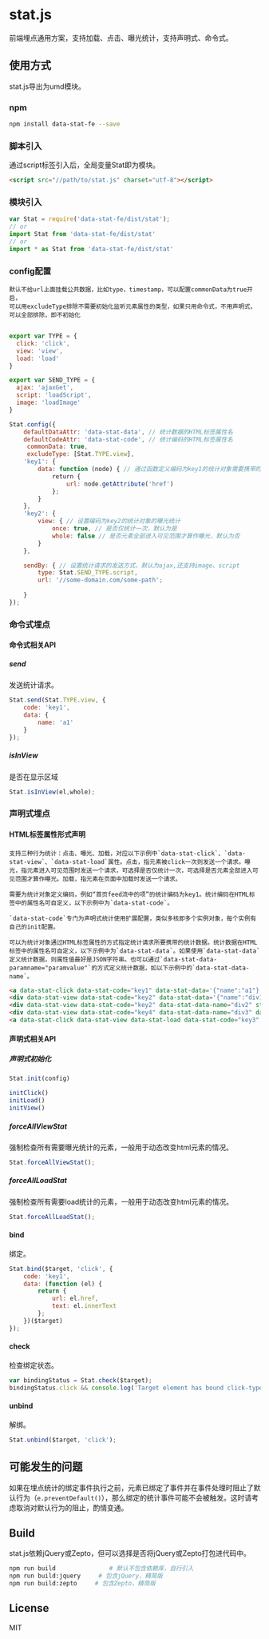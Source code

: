 # stat.js

前端埋点通用方案，支持加载、点击、曝光统计，支持声明式、命令式。

## 使用方式

stat.js导出为umd模块。

### npm
```bash
npm install data-stat-fe --save
```

### 脚本引入

通过script标签引入后，全局变量Stat即为模块。

```html
<script src="//path/to/stat.js" charset="utf-8"></script>
```

### 模块引入

```js
var Stat = require('data-stat-fe/dist/stat');
// or
import Stat from 'data-stat-fe/dist/stat'
// or
import * as Stat from 'data-stat-fe/dist/stat'

```

### config配置 

    默认不给url上面挂载公共数据，比如type，timestamp，可以配置commonData为true开启，
    可以用excludeType排除不需要初始化监听元素属性的类型，如果只用命令式，不用声明式，可以全部排除，即不初始化

```js

export var TYPE = {
  click: 'click',
  view: 'view',
  load: 'load'
}

export var SEND_TYPE = {
  ajax: 'ajaxGet',
  script: 'loadScript',
  image: 'loadImage'
}

Stat.config({
    defaultDataAttr: 'data-stat-data', // 统计数据的HTML标签属性名
    defaultCodeAttr: 'data-stat-code', // 统计编码的HTML标签属性名
     commonData: true,
     excludeType: [Stat.TYPE.view],
    'key1': {
        data: function (node) { // 通过函数定义编码为key1的统计对象需要携带的数据
            return {
                url: node.getAttribute('href')
            };
        }
    },
    'key2': {
        view: { // 设置编码为key2的统计对象的曝光统计
            once: true, // 是否仅统计一次，默认为是
            whole: false // 是否元素全部进入可见范围才算作曝光，默认为否
        }
    },

    sendBy: { // 设置统计请求的发送方式，默认为ajax,还支持image、script
        type: Stat.SEND_TYPE.script,
        url: '//some-domain.com/some-path';
        
    }
});
```

### 命令式埋点

#### 命令式相关API

##### send

发送统计请求。

```js
Stat.send(Stat.TYPE.view, {
    code: 'key1',
    data: {
        name: 'a1'
    }
});
```

##### isInView

是否在显示区域

```js
Stat.isInView(el,whole);
```

### 声明式埋点 

#### HTML标签属性形式声明

    支持三种行为统计：点击、曝光、加载，对应以下示例中`data-stat-click`、`data-stat-view`、`data-stat-load`属性。点击，指元素被click一次则发送一个请求。曝光，指元素进入可见范围时发送一个请求，可选择是否仅统计一次，可选择是否元素全部进入可见范围才算作曝光。加载，指元素在页面中加载时发送一个请求。

    需要为统计对象定义编码，例如“首页feed流中的项”的统计编码为key1。统计编码在HTML标签中的属性名可自定义，以下示例中为`data-stat-code`。

    `data-stat-code`专门为声明式统计使用扩展配置，类似多核即多个实例对象，每个实例有自己的init配置。

    可以为统计对象通过HTML标签属性的方式指定统计请求所要携带的统计数据。统计数据在HTML标签中的属性名可自定义，以下示例中为`data-stat-data`。如果使用`data-stat-data`定义统计数据，则属性值最好是JSON字符串。也可以通过`data-stat-data-paramname="paramvalue"`的方式定义统计数据，如以下示例中的`data-stat-data-name`。

```html
<a data-stat-click data-stat-code="key1" data-stat-data='{"name":"a1"}' href="javascript:void(0);">click this</a>
<div data-stat-view data-stat-code="key2" data-stat-data='{"name":"div1"}'>view this</div>
<div data-stat-view data-stat-code="key2" data-stat-data-name="div2" style="position:absolute;top:2000px;left:0px;">view this</div>
<div data-stat-view data-stat-code="key4" data-stat-data-name="div3" data-stat-view-once="false" style="position:absolute;top:2100px;left:0px;">view this</div>
<a data-stat-click data-stat-view data-stat-load data-stat-code="key3" data-stat-data-name="a2" href="javascript:void(0);">click or view this</a>
```

#### 声明式相关API

##### 声明式初始化
```js
Stat.init(config)

initClick()
initLoad()
initView()

```

##### forceAllViewStat

强制检查所有需要曝光统计的元素，一般用于动态改变html元素的情况。

```js
Stat.forceAllViewStat();
```

##### forceAllLoadStat

强制检查所有需要load统计的元素，一般用于动态改变html元素的情况。

```js
Stat.forceAllLoadStat();
```
#### bind

绑定。

```js
Stat.bind($target, 'click', {
    code: 'key1',
    data: (function (el) {
        return {
            url: el.href,
            text: el.innerText
        };
    })($target)
});
```

#### check

检查绑定状态。

```js
var bindingStatus = Stat.check($target);
bindingStatus.click && console.log('Target element has bound click-type stat.');
```

#### unbind

解绑。

```js
Stat.unbind($target, 'click');
```


## 可能发生的问题

如果在埋点统计的绑定事件执行之前，元素已绑定了事件并在事件处理时阻止了默认行为（`e.preventDefault()`），那么绑定的统计事件可能不会被触发。这时请考虑取消对默认行为的阻止，酌情变通。

## Build

stat.js依赖jQuery或Zepto，但可以选择是否将jQuery或Zepto打包进代码中。

```bash
npm run build               # 默认不包含依赖库，自行引入
npm run build:jquery     # 包含jQuery，精简版
npm run build:zepto     # 包含Zepto，精简版
```
## License

MIT
